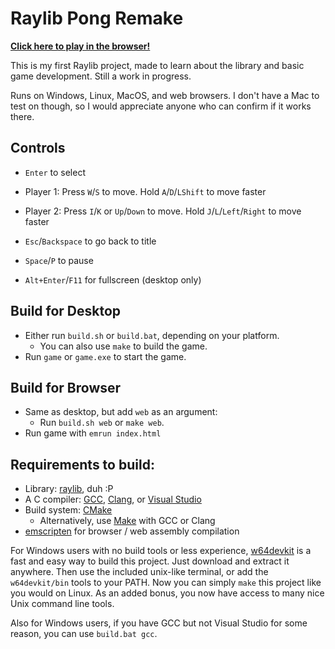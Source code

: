 # Raylib Pong Remake

[**Click here to play in the browser!**](https://auwsmit.github.io/raylib-pong-remake/)

This is my first Raylib project, made to learn about the library and basic game
development. Still a work in progress.

Runs on Windows, Linux, MacOS, and web browsers. I don't have a Mac to test on
though, so I would appreciate anyone who can confirm if it works there.

## Controls

- `Enter` to select

- Player 1: Press `W`/`S` to move. Hold `A`/`D`/`LShift` to move faster

- Player 2: Press `I`/`K` or `Up`/`Down` to move. Hold `J`/`L`/`Left`/`Right` to move faster

- `Esc`/`Backspace` to go back to title

- `Space`/`P` to pause

- `Alt+Enter`/`F11` for fullscreen (desktop only)

## Build for Desktop
- Either run `build.sh` or `build.bat`, depending on your platform.
    - You can also use `make` to build the game.
- Run `game` or `game.exe` to start the game.

## Build for Browser
- Same as desktop, but add `web` as an argument:
    - Run `build.sh web` or `make web`.
- Run game with `emrun index.html`

## Requirements to build:

- Library: [raylib](https://www.raylib.com/), duh :P
- A C compiler: [GCC](https://gcc.gnu.org/), [Clang](https://clang.llvm.org/), or [Visual Studio](https://visualstudio.microsoft.com/)
- Build system: [CMake](https://cmake.org/)
    - Alternatively, use [Make](https://en.wikipedia.org/wiki/Make_(software)) with GCC or Clang
- [emscripten](https://emscripten.org/) for browser / web assembly compilation

For Windows users with no build tools or less experience, [w64devkit](https://github.com/skeeto/w64devkit) is a fast and easy way to build this project. Just download and extract it anywhere. Then use the included unix-like terminal, or add the `w64devkit/bin` tools to your PATH. Now you can simply `make` this project like you would on Linux. As an added bonus, you now have access to many nice Unix command line tools.

Also for Windows users, if you have GCC but not Visual Studio for some reason, you can use `build.bat gcc`.

